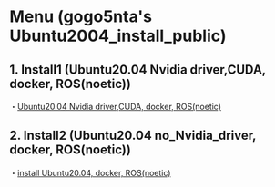 # Menu (gogo5nta's Ubuntu2004_install_public)
## 1. Install1 (Ubuntu20.04 Nvidia driver,CUDA, docker, ROS(noetic)) 
・[Ubuntu20.04 Nvidia driver,CUDA, docker, ROS(noetic)](https://github.com/gogo5nta/Ubuntu2004_install_public/tree/main/install1)

## 2. Install2  (Ubuntu20.04 no_Nvidia_driver, docker, ROS(noetic))
・[install Ubuntu20.04, docker, ROS(noetic)](https://github.com/gogo5nta/Ubuntu2004_install_public/tree/main/install2)

<!---
## 3. Install3  (Ubuntu20.04 ROS(melodic) turtlebot & kobuki)
・[install Ubuntu20.04 ROS(noetic) turtlebot2 & kobuki](https://github.com/gogo5nta/Ubuntu2004_install_public/tree/main/install3)

## 4. Install4  (Ubuntu20.04 realsense(D435i,D455))
・[install Ubuntu20.04realsense(D435i,D455)](https://github.com/gogo5nta/Ubuntu2004_install_public/tree/main/install4)
-->
